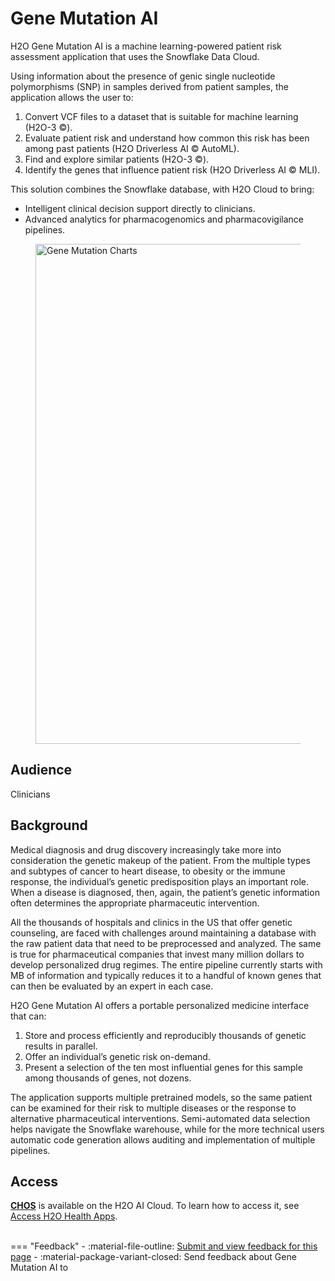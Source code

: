 # Gene Mutation AI

H2O Gene Mutation AI is a machine learning-powered patient risk assessment application that uses the Snowflake Data Cloud.

Using information about the presence of genic single nucleotide polymorphisms (SNP) in samples derived from patient samples, the application allows the user to:

1. Convert VCF files to a dataset that is suitable for machine learning (H2O-3 ©).
2. Evaluate patient risk and understand how common this risk has been among past patients (H2O Driverless AI © AutoML).
3. Find and explore similar patients (H2O-3 ©). 
4. Identify the genes that influence patient risk (H2O Driverless AI © MLI).


This solution combines the Snowflake database, with H2O Cloud to bring:

- Intelligent clinical decision support directly to clinicians.
- Advanced analytics for pharmacogenomics and pharmacovigilance pipelines.

<figure>
  <img src="../assets/hero_image.jpeg" width="800" alt="Gene Mutation Charts"/>
</figure>

## Audience 

Clinicians

## Background 

Medical diagnosis and drug discovery increasingly take more into consideration the genetic makeup of the patient. From the multiple types and subtypes of cancer to heart disease, to obesity or the immune response, the individual’s genetic predisposition plays an important role. When a disease is diagnosed, then, again, the patient’s genetic information often determines the appropriate pharmaceutic intervention. 

All the thousands of hospitals and clinics in the US that offer genetic counseling, are faced with challenges around maintaining a database with the raw patient data that need to be preprocessed and analyzed. The same is true for pharmaceutical companies that invest many million dollars to develop personalized drug regimes. The entire pipeline currently starts with MB of information and typically reduces it to a handful of known genes that can then be  evaluated by an expert in each case. 

H2O Gene Mutation AI offers a portable personalized medicine interface that can: 

1. Store and process efficiently and reproducibly thousands of genetic results in parallel.
2. Offer an individual’s genetic risk on-demand.
3. Present a selection of the ten most influential genes for this sample among thousands of genes, not dozens.

The application supports multiple pretrained models, so the same patient can be examined for their risk to multiple diseases or the response to alternative pharmaceutical interventions. Semi-automated data selection helps navigate the Snowflake warehouse, while for the more technical users automatic code generation allows auditing and implementation of multiple pipelines.

## Access 

[**CHOS**](./terminology.md#chos) is available on the H2O AI Cloud. To learn how to access it, see [Access H2O Health Apps](../../access_h2o_health_apps.md).




<br>
=== "Feedback"
    - :material-file-outline: <a href="https://github.com/h2oai/h2o-health/issues/new?assignees=5675sp&labels=chos%2Fdocumentation&template=chos_documentation_feedback.md&title=%5BCHOS+DOCS%5D" target="_blank">Submit and view feedback for this page</a>
    - :material-package-variant-closed: Send feedback about Gene Mutation AI to <niki.athanasiadou@h2o.ai>